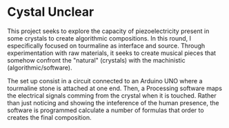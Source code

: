 # Cystal Unclear
This project seeks to explore the capacity of piezoelectricity present in some crystals to create algorithmic compositions. In this round, I especifically focused on tourmaline as interface and source. Through experimentation with raw materials, it seeks to create musical pieces that somehow confront the "natural" (crystals) with the machinistic (algorithmic/software).

The set up consist in a circuit connected to an Arduino UNO where a tourmaline stone is attached at one end. Then, a Processing software maps the electrical signals comming from the crystal when it is touched. Rather than just noticing and showing the inteference of the human presence, the software is programmed calculate a number of formulas that order to creates the final composition.  
